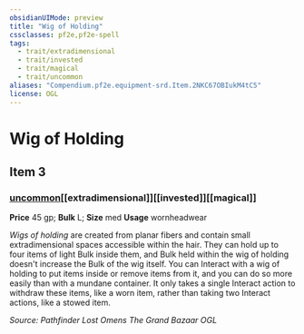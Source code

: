 ```yaml
---
obsidianUIMode: preview
title: "Wig of Holding"
cssclasses: pf2e,pf2e-spell
tags:
  - trait/extradimensional
  - trait/invested
  - trait/magical
  - trait/uncommon
aliases: "Compendium.pf2e.equipment-srd.Item.2NKC67OBIukM4tC5"
license: OGL
---
```

# Wig of Holding
## Item 3
### [uncommon](uncommon "Uncommon Rarity Trait")[[extradimensional]][[invested]][[magical]]


**Price** 45 gp; 
**Bulk** L; **Size** med
**Usage** wornheadwear

_Wigs of holding_ are created from planar fibers and contain small extradimensional spaces accessible within the hair. They can hold up to four items of light Bulk inside them, and Bulk held within the wig of holding doesn't increase the Bulk of the wig itself. You can Interact with a wig of holding to put items inside or remove items from it, and you can do so more easily than with a mundane container. It only takes a single Interact action to withdraw these items, like a worn item, rather than taking two Interact actions, like a stowed item.

*Source: Pathfinder Lost Omens The Grand Bazaar*
*OGL*
